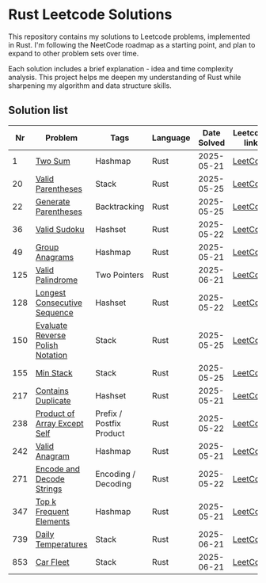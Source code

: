 # Rust Leetcode Solutions

This repository contains my solutions to Leetcode problems, implemented in Rust. I'm following the NeetCode roadmap as a starting point, and plan to expand to other problem sets over time.

Each solution includes a brief explanation - idea and time complexity analysis. This project helps me deepen my understanding of Rust while sharpening my algorithm and data structure skills.

## Solution list

| Nr  | Problem                                                                       | Tags                     | Language | Date Solved | Leetcode link                                                               | Done |
| --- | ----------------------------------------------------------------------------- | ------------------------ | -------- | ----------- | --------------------------------------------------------------------------- | ---- |
| 1   | [Two Sum](./001-two-sum.md)                                                   | Hashmap                  | Rust     | 2025-05-21  | [LeetCode](https://leetcode.com/problems/two-sum/)                          | ✅    |
| 20  | [Valid Parentheses](./020-valid-parentheses.md)                               | Stack                    | Rust     | 2025-05-25  | [LeetCode](https://leetcode.com/problems/valid-parentheses/)                | ✅    |
| 22  | [Generate Parentheses](./022-generate-parentheses.md)                         | Backtracking             | Rust     | 2025-05-25  | [LeetCode](https://leetcode.com/problems/generate-parentheses/)             | ✅    |
| 36  | [Valid Sudoku](./036-valid-sudoku.md)                                         | Hashset                  | Rust     | 2025-05-22  | [LeetCode](https://leetcode.com/problems/valid-sudoku/)                     | ✅    |
| 49  | [Group Anagrams](./049-group-anagrams.md)                                     | Hashmap                  | Rust     | 2025-05-21  | [LeetCode](https://leetcode.com/problems/group-anagrams/)                   | ✅    |
| 125 | [Valid Palindrome](./125-valid-palindrome.md)                                 | Two Pointers             | Rust     | 2025-06-21  | [LeetCode](https://leetcode.com/problems/valid-palindrome/)                 | ✅    |
| 128 | [Longest Consecutive Sequence](./128-longest-consecutive-sequence.md)         | Hashset                  | Rust     | 2025-05-22  | [LeetCode](https://leetcode.com/problems/longest-consecutive-sequence/)     | ✅    |
| 150 | [Evaluate Reverse Polish Notation](./150-evaluate-reverse-polish-notation.md) | Stack                    | Rust     | 2025-05-25  | [LeetCode](https://leetcode.com/problems/evaluate-reverse-polish-notation/) | ✅    |
| 155 | [Min Stack](./155-min-stack.md)                                               | Stack                    | Rust     | 2025-05-25  | [LeetCode](https://leetcode.com/problems/min-stack/)                        | ✅    |
| 217 | [Contains Duplicate](./217-contains-duplicate.md)                             | Hashset                  | Rust     | 2025-05-21  | [LeetCode](https://leetcode.com/problems/contains-duplicate/)               | ✅    |
| 238 | [Product of Array Except Self](./238-product-of-array-except-self.md)         | Prefix / Postfix Product | Rust     | 2025-05-22  | [LeetCode](https://leetcode.com/problems/product-of-array-except-self/)     | ✅    |
| 242 | [Valid Anagram](./242-valid-anagram.md)                                       | Hashmap                  | Rust     | 2025-05-21  | [LeetCode](https://leetcode.com/problems/valid-anagram/)                    | ✅    |
| 271 | [Encode and Decode Strings](./271-encode-and-decode-strings.md)               | Encoding / Decoding      | Rust     | 2025-05-22  | [LeetCode](https://leetcode.com/problems/encode-and-decode-strings/)        | ✅    |
| 347 | [Top k Frequent Elements](./347-top-k-frequent-elements.md)                   | Hashmap                  | Rust     | 2025-05-21  | [LeetCode](https://leetcode.com/problems/top-k-frequent-elements/)          | ✅    |
| 739 | [Daily Temperatures](./739-daily-temperatures.md)                             | Stack                    | Rust     | 2025-06-21  | [LeetCode](https://leetcode.com/problems/daily-temperatures/)               | ✅    |
| 853 | [Car Fleet](./853-car-fleet.md)                                               | Stack                    | Rust     | 2025-06-21  | [LeetCode](https://leetcode.com/problems/car-fleet/)                        | ✅    |